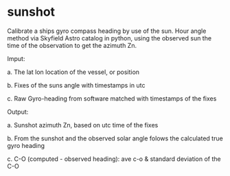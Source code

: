 # sunshot
Calibrate a ships gyro compass heading by use of the sun. 
Hour angle method via Skyfield Astro catalog in python, using the observed sun the time of the observation to get the azimuth Zn.

Imput: 

a. The lat lon location of the vessel, or position

b. Fixes of the suns angle with timestamps in utc

c. Raw Gyro-heading from software matched with timestamps of the fixes 

Output:

a. Sunshot azimuth Zn, based on utc time of the fixes

b. From the sunshot and the observed solar angle folows the calculated true gyro heading

c. C-O (computed - observed heading): ave c-o  & standard deviation of the C-O  
